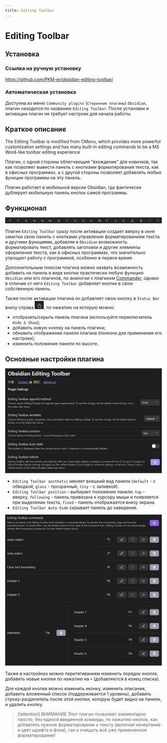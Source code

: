 ```yaml
---
title: Editing Toolbar
---
```


# Editing Toolbar

## Установка

### Ссылка на ручную установку

<https://github.com/PKM-er/obsidian-editing-toolbar/>

### Автоматическая установка

Доступна из меню `Community plugins` (`Сторонние плагины`) `Obsidian`, плагин находится по названию `Editing Toolbar`. После установки и активации плагин не требует настроек для начала работы.

## Краткое описание

The Editing Toolbar is modified from CMenu, which provides more powerful customization settings and has many built-in editing commands to be a MS Word-like toolbar editing experience

Плагин, с одной стороны облегчающий "вхождение" для новичков, так как позволяет вывести панель с кнопками форматирования текста, как в офисных программах, а с другой стороны позволяет добавлять любые функции программы на эту панель.

Плагин работает в мобильной версии Obsidian, где фактически дублирует мобильную панель кнопок самой программы.

## Функционал

![](<../!!files/Editing Toolbar-0.png>)

Плагин `Editing Toolbar` сразу после активации создает вверху в окне заметки свою панель с кнопками управления форматированием текста и другими функциями, добавляя в `Obsidian` возможность форматировать текст, добавлять заголовки и другие элементы оформления текста, как в офисных программах, что значительно упрощает работу с программой, особенно в первое время.

Дополнительным плюсом плагина можно назвать возможность добавить на панель в виде кнопки практически любую функцию `Obsidian` или его плагинов, по аналогии с плагином [Commander](<./Commander.md>), однако в отличие от него `Editing Toolbar` добавляет кнопки в свою собственную панель.

Также после активации плагина он добавляет свою кнопку в `Status Bar` внизу справа ![](<../!!files/Editing Toolbar-0-1.png>), по нажатию на которую можно:

- отобразить/скрыть панель плагина (используйте переключатель `Hide & Show`);
- добавить новую кнопку на панель плагина;
- обновить отображение панели плагина (полезно для применения его настроек);
- изменить положение панели по высоте.

## Основные настройки плагина

![](<../!!files/Editing Toolbar-1.png>)

- `Editing Toolbar aesthetic` меняет внешний вид панели (`default` - с обводкой, `glass` - прозрачный, `tiny` - с заливкой).
- `Editing Toolbar position` - выбирает положение панели: `top` - вверху, `following` - панель привязана к курсору мыши и появляется при выделении текста, `fixed` - панель отображается внизу экрана.
- `Editing Toolbar Auto-hide` скрывает панель до наведения.

![](<../!!files/Editing Toolbar-2.png>)

Также в настройках можно перетягиванием изменить порядок кнопок, добавить новые кнопки по нажатию на `+` (добавляются в конец списка).

Для каждой кнопки можно изменить иконку, изменить описание, добавить вложенный список (поддерживается 1 уровень), добавить строку-разделитель после этой кнопки, которую будет видно на панели, и удалить кнопку.

> [!attention] ВНИМАНИЕ
> Этот плагин позволяет элементарно просто, без единой введенной команды, по нажатию кнопок, как добавлять нужное форматирование к тексту (включая начертание и цвет шрифта и фона), так и очищать всё уже примененное форматирование!

